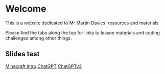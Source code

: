 # Welcome

This is a website dedicated to Mr Martin Davies' resources and materials

Please find the tabs along the top for links to lesson materials and coding challenges among other things.

## Slides test

[Minecraft Intro](/docs/Slides/MinecraftIntro.html)
[ChatGPT](/docs/Slides/chatGPT.html)
[ChatGPTv2](/docs/Slides/chatGPT_v02.html)
